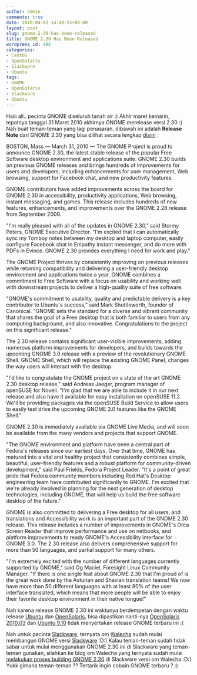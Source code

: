 ```yaml
---
author: admin
comments: true
date: 2010-04-02 14:48:55+00:00
layout: post
slug: gnome-2-30-has-been-released
title: GNOME 2.30 Has Been Released
wordpress_id: 496
categories:
- CentOS
- OpenSolaris
- Slackware
- Ubuntu
tags:
- GNOME
- OpenSolaris
- Slackware
- Ubuntu
---
```


Haiii all.. pecinta GNOME diseluruh tanah air :) Akhir maret kemarin, tepatnya tanggal 31 Maret 2010 akhirnya GNOME merelease versi 2.30 :) Nah buat teman-teman yang lagi penasaran, dibawah ini adalah **Release Note** dari GNOME 2.30 yang bisa dilihat secara lengkap [disini](http://www.gnome.org/press/releases/2010-03-gnome230.html) :
<!-- more -->


> 
BOSTON, Mass — March 31, 2010 — The GNOME Project is proud to announce GNOME 2.30, the latest stable release of the popular Free Software desktop environment and applications suite. GNOME 2.30 builds on previous GNOME releases and brings hundreds of improvements for users and developers, including enhancements for user management, Web browsing, support for Facebook chat, and new productivity features.

GNOME contributors have added improvements across the board for GNOME 2.30 in accessibility, productivity applications, Web browsing, instant messaging, and games. This release includes hundreds of new features, enhancements, and improvements over the GNOME 2.28 release from September 2009.

"I'm really pleased with all of the updates in GNOME 2.30," said Stormy Peters, GNOME Executive Director. "I'm excited that I can automatically sync my Tomboy notes between my desktop and laptop computer, easily configure Facebook chat in Empathy instant messenger, and do more with PDFs in Evince. GNOME 2.30 provides everything I need for work and play."

The GNOME Project thrives by consistently improving on previous releases while retaining compatibility and delivering a user-friendly desktop environment and applications twice a year. GNOME combines a commitment to Free Software with a focus on usability and working well with downstream projects to deliver a high-quality suite of free software.

"GNOME's commitment to usability, quality and predictable delivery is a key contributor to Ubuntu's success," said Mark Shuttleworth, founder of Canonical. "GNOME sets the standard for a diverse and vibrant community that shares the goal of a Free desktop that is both familiar to users from any computing background, and also innovative. Congratulations to the project on this significant release."

The 2.30 release contains significant user-visible improvements, adding numerous platform improvements for developers, and builds towards the upcoming GNOME 3.0 release with a preview of the revolutionary GNOME Shell. GNOME Shell, which will replace the existing GNOME Panel, changes the way users will interact with the desktop.

"I'd like to congratulate the GNOME project on a state of the art GNOME 2.30 desktop release," said Andreas Jaeger, program manager of openSUSE for Novell. "I'm glad that we are able to include it in our next release and also have it available for easy installation on openSUSE 11.2. We'll be providing packages via the openSUSE Build Service to allow users to easily test drive the upcoming GNOME 3.0 features like the GNOME Shell."

GNOME 2.30 is immediately available via GNOME Live Media, and will soon be available from the many vendors and projects that support GNOME.

"The GNOME environment and platform have been a central part of Fedora's releases since our earliest days. Over that time, GNOME has matured into a vital and healthy project that consistently combines simple, beautiful, user-friendly features and a robust platform for community-driven development," said Paul Frields, Fedora Project Leader. "It's a point of great pride that Fedora community members including Red Hat's Desktop engineering team have contributed significantly to GNOME. I'm excited that we're already involved in planning for the next generation of desktop technologies, including GNOME, that will help us build the free software desktop of the future."

GNOME is also committed to delivering a Free desktop for all users, and translations and Accessibility work is an important part of the GNOME 2.30 release. This release includes a number of improvements in GNOME's Orca Screen Reader that improve performance and use on netbooks, and platform improvements to ready GNOME's Accessibility interface for GNOME 3.0. The 2.30 release also delivers comprehensive support for more than 50 languages, and partial support for many others.

"I'm extremely excited with the number of different languages currently supported by GNOME," said Og Maciel, Foresight Linux Community Manager. "If there is one single feat about GNOME 2.30 that I'm proud of is the great work done by the Asturian and Shavian translation teams! We now have more than 50 different languages with at least 80% of the user interface translated, which means that more people will be able to enjoy their favorite desktop environment in their native tongue!" 




Nah karena release GNOME 2.30 ini waktunya berdempetan dengan waktu release [Ubuntu](http://ubuntu.com) dan [OpenSolaris](http://opensolaris.org), bisa dipastikan nanti-nya [OpenSolaris 2010.03](http://opensolaris.org) dan [Ubuntu 9.10](http://ubuntu.com) tidak menyertakan release GNOME terbaru ini :( 

Nah untuk pecinta [Slackware](http://slackware.com), ternyata om [Walecha](http://wallinux.blogspot.com) sudah mulai membangun GNOME versi [Slackware](http://slackware.com) :D:) Kalau teman-teman sudah tidak sabar untuk mulai menggunakan GNOME 2.30 ini di Slackware yang teman-teman gunakan, silahkan ke blog om Walecha yang ternyata sudah mulai [melakukan proses building GNOME 2.30](http://wallinux.blogspot.com/2010/04/gnome-230.html) di Slackware versi om Walecha :D:) Yukk gimana teman-teman ?? Tertarik ingin cobain GNOME terbaru ? :)
